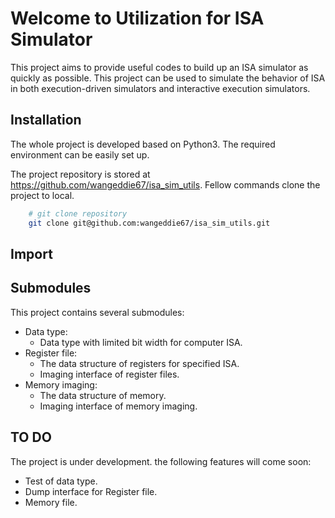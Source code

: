 # Welcome to Utilization for ISA Simulator

This project aims to provide useful codes to build up an ISA simulator as quickly as possible. This
project can be used to simulate the behavior of ISA in both execution-driven simulators and
interactive execution simulators.

## Installation

The whole project is developed based on Python3. The required environment can be easily set up.

The project repository is stored at https://github.com/wangeddie67/isa_sim_utils. Fellow commands 
clone the project to local.

```bash
    # git clone repository
    git clone git@github.com:wangeddie67/isa_sim_utils.git
```

## Import

## Submodules

This project contains several submodules:

- Data type:
  - Data type with limited bit width for computer ISA.
- Register file:
  - The data structure of registers for specified ISA.
  - Imaging interface of register files.
- Memory imaging:
  - The data structure of memory.
  - Imaging interface of memory imaging.

## TO DO

The project is under development. the following features will come soon:

* Test of data type.
* Dump interface for Register file.
* Memory file.
